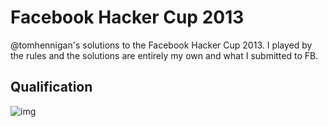 # Facebook Hacker Cup 2013

@tomhennigan's solutions to the Facebook Hacker Cup 2013. I played by the
rules and the solutions are entirely my own and what I submitted to FB.

## Qualification

![img](http://f.cl.ly/items/0N1s023G2h0o3p0E3d3Y/Screen%20Shot%202013-02-02%20at%2016.47.36.png)
 
